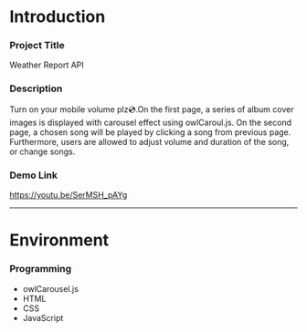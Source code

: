 # Introduction
### Project Title
Weather Report API

### Description
Turn on your mobile volume plz💿.On the first page, a series of album cover images is displayed with carousel effect using owlCaroul.js. On the second page, a chosen song will be played by clicking a song from previous page. Furthermore, users are allowed to adjust volume and duration of the song, or change songs.

### Demo Link
https://youtu.be/SerMSH_pAYg
___

# Environment
### Programming
+ owlCarousel.js
+ HTML
+ CSS
+ JavaScript
